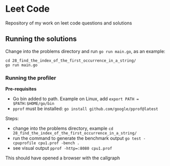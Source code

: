 # Leet Code

Repository of my work on leet code questions and solutions

## Running the solutions

Change into the problems directory and run `go run main.go`, as an example:

```
cd 28_find_the_index_of_the_first_occurrence_in_a_string/
go run main.go
```

### Running the profiler

**Pre-requisites**
- Go bin added to path. Example on Linux, add `export PATH = $PATH:$HOME/go/bin`
- `pprof` must be installed: `go install github.com/google/pprof@latest`

Steps:
- change into the problems directory, example `cd 28_find_the_index_of_the_first_occurrence_in_a_string/`
- run the command to generate the benchmark output `go test -cpuprofile cpu1.prof -bench .`
- see visual output `pprof -http=:8080 cpu1.prof`

This should have opened a browser with the callgraph